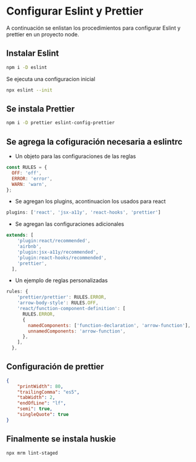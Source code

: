 # Configurar Eslint y Prettier

A continuación se enlistan los procedimientos para configurar Eslint y prettier en un proyecto node.

## Instalar Eslint

~~~bash
npm i -D eslint
~~~

Se ejecuta una configuracion inicial

~~~bash
npx eslint --init
~~~

## Se instala Prettier

~~~bash
npm i -D prettier eslint-config-prettier
~~~

## Se agrega la cofiguración necesaria a eslintrc

- Un objeto para las configuraciones de las reglas

~~~js
const RULES = {
  OFF: 'off',
  ERROR: 'error',
  WARN: 'warn',
};
~~~

- Se agregan los plugins, acontinuacion los usados para react

~~~js
plugins: ['react', 'jsx-a11y', 'react-hooks', 'prettier']
~~~

- Se agregan las configuraciones adicionales

~~~js
extends: [
    'plugin:react/recommended',
    'airbnb',
    'plugin:jsx-a11y/recommended',
    'plugin:react-hooks/recommended',
    'prettier',
  ],
~~~

- Un ejemplo de reglas personalizadas

~~~js
rules: {
    'prettier/prettier': RULES.ERROR,
    'arrow-body-style': RULES.OFF,
    'react/function-component-definition': [
      RULES.ERROR,
      {
        namedComponents: ['function-declaration', 'arrow-function'],
        unnamedComponents: 'arrow-function',
      },
    ],
  },
~~~

## Configuración de prettier

~~~json
{
    "printWidth": 80,
    "trailingComma": "es5",
    "tabWidth": 2,
    "endOfLine": "lf",
    "semi": true,
    "singleQuote": true
}
~~~

## Finalmente se instala huskie

~~~bash
npx mrm lint-staged
~~~
